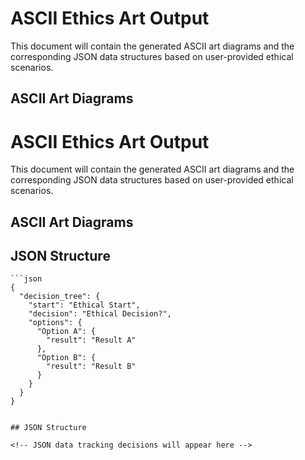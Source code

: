 

# ASCII Ethics Art Output

This document will contain the generated ASCII art diagrams and the corresponding JSON data structures based on user-provided ethical scenarios.

## ASCII Art Diagrams

<!-- 
Script design finalized. The script now accepts user input for ethical scenarios and is ready for generating ASCII art trees.
-->

# ASCII Ethics Art Output

This document will contain the generated ASCII art diagrams and the corresponding JSON data structures based on user-provided ethical scenarios.

## ASCII Art Diagrams

<!-- Generated ASCII art will appear here -->

## JSON Structure

```
```json
{
  "decision_tree": {
    "start": "Ethical Start",
    "decision": "Ethical Decision?",
    "options": {
      "Option A": {
        "result": "Result A"
      },
      "Option B": {
        "result": "Result B"
      }
    }
  }
}
```
```

## JSON Structure

<!-- JSON data tracking decisions will appear here -->